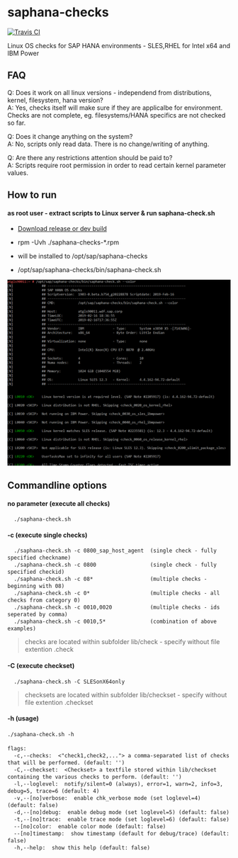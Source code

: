 # saphana-checks
[![Travis CI](https://travis-ci.cloud.sap.corp/SAP-COE-HPTI/saphana-checks.svg?token=zqzFSWKfzYUkTBrvFzUG&branch=master)](https://travis-ci.cloud.sap.corp/SAP-COE-HPTI/saphana-checks)

Linux OS checks for SAP HANA environments - SLES,RHEL for Intel x64 and IBM Power

## FAQ
Q: Does it work on all linux versions - independend from distributions, kernel, filesystem, hana version?  
A: Yes, checks itself will make sure if they are applicalbe for environment. Checks are not complete, eg. filesystems/HANA specifics are not checked so far.

Q: Does it change anything on the system?  
A: No, scripts only read data. There is no change/writing of anything.

Q: Are there any restrictions attention should be paid to?  
A: Scripts require root permission in order to read certain kernel parameter values.

## How to run

#### as root user - extract scripts to Linux server & run saphana-check.sh
* [Download release or dev build](https://github.wdf.sap.corp/SAP-COE-HPTI/saphana-checks/releases)

* rpm -Uvh ./saphana-checks-*.rpm
* will be installed to /opt/sap/saphana-checks
* /opt/sap/saphana-checks/bin/saphana-check.sh

![Example Output](/docs/Example-Output.png?raw=true "Example Output")

## Commandline options

#### no parameter    (execute all checks)
```
  ./saphana-check.sh
```

#### -c    (execute single checks)
```
  ./saphana-check.sh -c 0800_sap_host_agent  (single check - fully specified checkname)
  ./saphana-check.sh -c 0800                 (single check - fully specified checkid)
  ./saphana-check.sh -c 08*                  (multiple checks - beginning with 08)
  ./saphana-check.sh -c 0*                   (multiple checks - all checks from category 0)
  ./saphana-check.sh -c 0010,0020            (multiple checks - ids seperated by comma)
  ./saphana-check.sh -c 0010,5*              (combination of above examples)
```
> checks are located within subfolder lib/check - specify without file extention .check


#### -C    (execute checkset)
```
  ./saphana-check.sh -C SLESonX64only
```
> checksets are located within subfolder lib/checkset - specify without file extention .checkset


#### -h    (usage)
```
./saphana-check.sh -h

flags:
  -c,--checks:  <"check1,check2,..."> a comma-separated list of checks that will be performed. (default: '')
  -C,--checkset:  <Checkset> a textfile stored within lib/checkset containing the various checks to perform. (default: '')
  -l,--loglevel:  notify/silent=0 (always), error=1, warn=2, info=3, debug=5, trace=6 (default: 4)
  -v,--[no]verbose:  enable chk_verbose mode (set loglevel=4) (default: false)
  -d,--[no]debug:  enable debug mode (set loglevel=5) (default: false)
  -t,--[no]trace:  enable trace mode (set loglevel=6) (default: false)
  --[no]color:  enable color mode (default: false)
  --[no]timestamp:  show timestamp (default for debug/trace) (default: false)
  -h,--help:  show this help (default: false)

```
